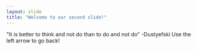 ```yaml
---
layout: slide
title: "Welcome to our second slide!"
---
```

"It is better to think and not do than to do and not do" -Dustyefski
Use the left arrow to go back!

